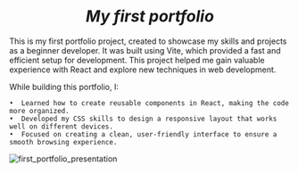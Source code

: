 <i><strong><h1 align=center> My first portfolio </h1></strong></i>

This is my first portfolio project, created to showcase my skills and projects as a beginner developer. It was built using Vite, which provided a fast and efficient setup for development. This project helped me gain valuable experience with React and explore new techniques in web development.

While building this portfolio, I:

	•  Learned how to create reusable components in React, making the code more organized.
	•  Developed my CSS skills to design a responsive layout that works well on different devices.
	•  Focused on creating a clean, user-friendly interface to ensure a smooth browsing experience.

![first_portfolio_presentation](https://github.com/user-attachments/assets/4c79ecdb-b3eb-4384-b3a5-c021137acc5e)




